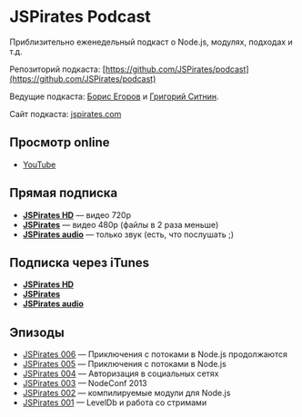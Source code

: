# JSPirates Podcast

Приблизительно еженедельный подкаст о Node.js, модулях, подходах и т.д.

Репозиторий подкаста: [https://github.com/JSPirates/podcast](https://github.com/JSPirates/podcast)

Ведущие подкаста: [Борис Егоров](http://github.com/dolphin278) и [Григорий Ситнин](http://github.com/sitnin).

Сайт подкаста: [jspirates.com](http://jspirates.com)

## Просмотр online

* [YouTube](http://www.youtube.com/channel/UCoQvColVafC905L1wyqfjcg)

## Прямая подписка

* **[JSPirates HD](https://raw.github.com/JSPirates/podcast/master/jsp_720p.xml)** — видео 720p
* **[JSPirates](https://raw.github.com/JSPirates/podcast/master/jsp_480p.xml)** — видео 480p (файлы в 2 раза меньше)
* **[JSPirates audio](https://raw.github.com/JSPirates/podcast/master/jsp_audio.xml)** — только звук (есть, что послушать ;)

## Подписка через iTunes

* **[JSPirates HD](https://itunes.apple.com/ru/podcast/jspirates-hd/id684240414)**
* **[JSPirates](https://itunes.apple.com/ru/podcast/jspirates/id684239969)**
* **[JSPirates audio](https://itunes.apple.com/ru/podcast/jspirates-tol-ko-audio/id684239776)**

## Эпизоды

* [JSPirates 006](https://github.com/JSPirates/podcast/tree/master/006) — Приключения с потоками в Node.js продолжаются
* [JSPirates 005](https://github.com/JSPirates/podcast/tree/master/005) — Приключения с потоками в Node.js
* [JSPirates 004](https://github.com/JSPirates/podcast/tree/master/004) — Авторизация в социальных сетях
* [JSPirates 003](https://github.com/JSPirates/podcast/tree/master/003) — NodeConf 2013
* [JSPirates 002](https://github.com/JSPirates/podcast/tree/master/002) — компилируемые модули для Node.js
* [JSPirates 001](https://github.com/JSPirates/podcast/tree/master/001) — LevelDb и работа со стримами
